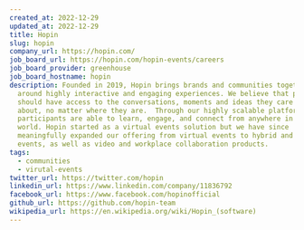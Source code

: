 ```yaml
---
created_at: 2022-12-29
updated_at: 2022-12-29
title: Hopin
slug: hopin
company_url: https://hopin.com/
job_board_url: https://hopin.com/hopin-events/careers
job_board_provider: greenhouse
job_board_hostname: hopin
description: Founded in 2019, Hopin brings brands and communities together
  around highly interactive and engaging experiences. We believe that people
  should have access to the conversations, moments and ideas they care most
  about, no matter where they are.  Through our highly scalable platform,
  participants are able to learn, engage, and connect from anywhere in the
  world. Hopin started as a virtual events solution but we have since
  meaningfully expanded our offering from virtual events to hybrid and in-person
  events, as well as video and workplace collaboration products.
tags:
  - communities
  - virutal-events
twitter_url: https://twitter.com/hopin
linkedin_url: https://www.linkedin.com/company/11836792
facebook_url: https://www.facebook.com/hopinofficial
github_url: https://github.com/hopin-team
wikipedia_url: https://en.wikipedia.org/wiki/Hopin_(software)
---
```

